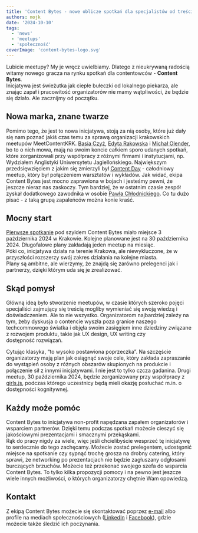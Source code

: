 ```yaml
---
title: 'Content Bytes - nowe oblicze spotkań dla specjalistów od treści'
authors: mojk
date: '2024-10-10'
tags:
  - 'news'
  - 'meetups'
  - 'społeczność'
coverImage: 'content-bytes-logo.svg'
---
```


Lubicie meetupy? My je wręcz uwielbiamy. Dlatego z nieukrywaną radością witamy
nowego gracza na rynku spotkań dla contentowców - **Content Bytes**.  
Inicjatywa jest świeżutka jak ciepłe bułeczki od lokalnego piekarza, ale znając
zapał i pracowitość organizatorów nie mamy wątpliwości, że będzie się działo.
Ale zacznijmy od początku.

<!--truncate-->

## Nowa marka, znane twarze

Pomimo tego, że jest to nowa inicjatywa, stoją za nią osoby, które już dały się
nam poznać jakiś czas temu za sprawą organizacji krakowskich meetupów
MeetContentKRK. [Basia Czyż](https://www.linkedin.com/in/barbara-szwarc),
[Edyta Rakowska](https://www.linkedin.com/in/edyta-rakowska) i
[Michał Olender](https://www.linkedin.com/in/michal-olender), bo to o nich mowa,
mają na swoim koncie całkiem sporo udanych spotkań, które zorganizowali przy
współpracy z różnymi firmami i instytucjami, np. Wydziałem Anglistyki
Uniwersytetu Jagiellońskiego. Największym przedsięwzięciem z jakim się zmierzyli
był
[Content Day](https://techwriter.pl/meet-content-krk-content-day-podsumowanie/) -
całodniowy meetup, który był połączeniem warsztatów i wykładów. Jak widać, ekipa
Content Bytes jest mocno zaprawiona w bojach i jesteśmy pewni, że jeszcze nieraz
nas zaskoczy. Tym bardziej, że w ostatnim czasie zespół zyskał dodatkowego
zawodnika w osobie
[Pawła Chłodnickiego](https://www.linkedin.com/in/pawelchlodnicki). Co tu dużo
pisać - z taką grupą zapaleńców można konie kraść.

## Mocny start

[Pierwsze spotkanie](https://techwriter.pl/content-bytes-pazdziernik-2024) pod
szyldem Content Bytes miało miejsce 3 października 2024 w Krakowie. Kolejne
planowane jest na 30 października 2024. Długofalowe plany zakładają jeden meetup
na miesiąc.  
Póki co, inicjatywa działa na terenie Krakowa, ale niewykluczone, że w
przyszłości rozszerzy swój zakres działania na kolejne miasta.  
Plany są ambitne, ale wierzymy, że znajdą się zarówno prelegenci jak i
partnerzy, dzięki którym uda się je zrealizować.

## Skąd pomysł

Główną ideą było stworzenie meetupów, w czasie których szeroko pojęci
specjaliści zajmujący się treścią mogliby wymieniać się swoją wiedzą i
doświadczeniem. Ale to nie wszystko. Organizatorom najbardziej zależy na tym,
żeby dyskusja o contencie wyszła poza granice naszego techcommowego światka i
objęła swoim zasięgiem inne dziedziny związane z rozwojem produktu, takie jak UX
design, UX writing czy dostępność rozwiązań.

Cytując klasyka, “to wysoko postawiona poprzeczka”. Na szczęście organizatorzy
mają plan jak osiągnąć swoje cele, który zakłada zapraszanie do wystąpień osoby
z różnych obszarów skupionych na produkcie i połączenie sił z innymi
inicjatywami. I nie jest to tylko czcza gadanina. Drugi meetup, 30 października
2024, będzie zorganizowany przy współpracy z [girls.js](https://girlsjs.pl/),
podczas którego uczestnicy będą mieli okazję posłuchać m.in. o dostępności
kognitywnej.

## Każdy może pomóc

Content Bytes to inicjatywa non-profit napędzana zapałem organizatorów i
wsparciem partnerów. Dzięki temu podczas spotkań możecie cieszyć się
jakościowymi prezentacjami i smacznymi przekąskami.  
Rąk do pracy nigdy za wiele, więc jeśli chcielibyście wesprzeć tę inicjatywę to
serdecznie do tego zachęcamy. Możecie zostać prelegentem, udostępnić miejsce na
spotkanie czy sypnąć trochę grosza na drobny catering, który sprawi, że
networking po prezentacjach nie będzie zagłuszany odgłosami burczących brzuchów.
Możecie też przekonać swojego szefa do wsparcia Content Bytes. To tylko kilka
propozycji pomocy i na pewno jest jeszcze wiele innych możliwości, o których
organizatorzy chętnie Wam opowiedzą.

## Kontakt

Z ekipą Content Bytes możecie się skontaktować poprzez
[e-mail](mailto:contentbytes.krk@gmail.com) albo profile na mediach
społecznościowych ([LinkedIn](https://www.linkedin.com/company/content-bytes/) i
[Facebook](https://www.facebook.com/people/Content-Bytes/61564025612434/)),
gdzie możecie także śledzić ich poczynania.
